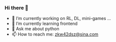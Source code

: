 ### Hi there 👋


- 🔭 I’m currently working on RL, DL, mini-games ...
- 🌱 I’m currently learning frontend
- 💬 Ask me about python
- 📫 How to reach me: zkw42dsz@sina.com
